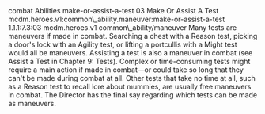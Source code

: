 <ability>
  <metadata>
    <class>combat</class>
    <file_dpath>Abilities</file_dpath>
    <item_id>make-or-assist-a-test</item_id>
    <item_index>03</item_index>
    <item_name>Make Or Assist A Test</item_name>
    <scc>mcdm.heroes.v1:common\_ability.maneuver:make-or-assist-a-test</scc>
    <scdc>1.1.1:7.3:03</scdc>
    <source>mcdm.heroes.v1</source>
    <type>common\_ability/maneuver</type>
  </metadata>
  <effects>
    <effect type="mundane">Many tests are maneuvers if made in combat. Searching a chest with a Reason test, picking a door&apos;s lock with an Agility test, or lifting a portcullis with a Might test would all be maneuvers. Assisting a test is also a maneuver in combat (see Assist a Test in Chapter 9: Tests).
Complex or time-consuming tests might require a main action if made in combat—or could take so long that they can&apos;t be made during combat at all. Other tests that take no time at all, such as a Reason test to recall lore about mummies, are usually free maneuvers in combat. The Director has the final say regarding which tests can be made as maneuvers.</effect>
  </effects>
</ability>
